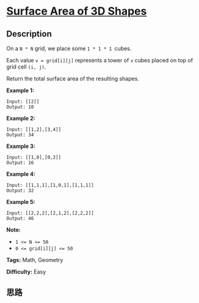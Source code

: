 # [Surface Area of 3D Shapes][title]

## Description

On a `N * N` grid, we place some `1 * 1 * 1 `cubes.

Each value `v = grid[i][j]` represents a tower of `v` cubes placed on top of
grid cell `(i, j)`.

Return the total surface area of the resulting shapes.



**Example 1:**
            Input: [[2]]    Output: 10    

**Example 2:**
            Input: [[1,2],[3,4]]    Output: 34    

**Example 3:**
            Input: [[1,0],[0,2]]    Output: 16    

**Example 4:**
            Input: [[1,1,1],[1,0,1],[1,1,1]]    Output: 32    

**Example 5:**
            Input: [[2,2,2],[2,1,2],[2,2,2]]    Output: 46    



**Note:**

  * `1 <= N <= 50`
  * `0 <= grid[i][j] <= 50`


**Tags:** Math, Geometry

**Difficulty:** Easy

## 思路

[title]: https://leetcode.com/problems/surface-area-of-3d-shapes
